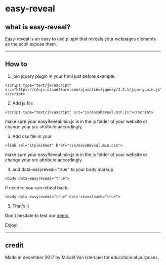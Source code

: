 # easy-reveal

## what is easy-reveal?
Easy-reveal is an easy to use plugin that reveals your webpages elements as the scoll expose them.

----
## How to

1. join jquery plugin in your html just before </body>
example:
```
<script type="text/javascript" src="https://cdnjs.cloudflare.com/ajax/libs/jquery/3.2.1/jquery.min.js"></script>
```

2. Add js file
```
<script type="text/javascript" src="js/easyReveal.min.js"></script>
```
make sure your easyReveal.min.js is in the js folder of your website or change your src attribute accordingly.

3. Add css file in your <head>
```
<link rel="stylesheet" href="css/easyReveal.min.css">
```
make sure your easyReveal.min.js is in the js folder of your website or change your src attribute accordingly.

4. add data-easyreveal="true" to your body markup.
```
<body data-easyreveal="true">
```
If needed you can rebeal back:
```
<body data-easyreveal="true" data-revealback="true">
```

5. That's it

Don't hesitate to test our [demo.](http://cepegra-labs.be/webdesign/2017/mvani/easy-reveal-demo/)

Enjoy!

----
## credit

Made in december 2017 by Mikaël Van Isterdael for educationnal purposes.
